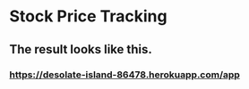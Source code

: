 # Stock Price Tracking

## The result looks like this.
### https://desolate-island-86478.herokuapp.com/app
